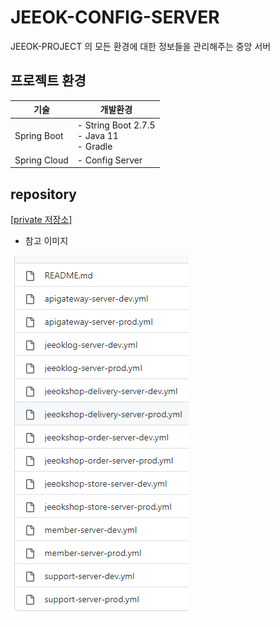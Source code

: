 # JEEOK-CONFIG-SERVER
JEEOK-PROJECT 의 모든 환경에 대한 정보들을 관리해주는 중앙 서버

## 프로젝트 환경
| 기술 | 개발환경 |
| --- | --- |
| Spring Boot | - String Boot 2.7.5 </br> - Java 11 </br> - Gradle |
| Spring Cloud | - Config Server |

## repository
[[private 저장소]](https://github.com/heechul90/project-jeeok-config-repo)

- 참고 이미지

![img.png](img.png)